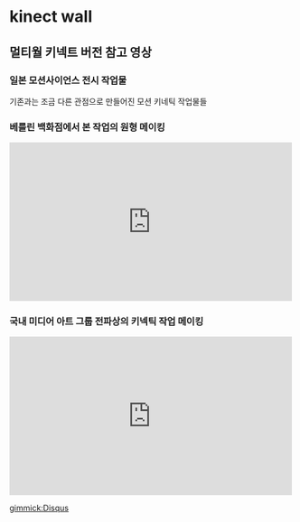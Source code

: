 # kinect wall

## 멀티월 키넥트 버전 참고 영상

### 일본 모션사이언스 전시 작업물

기존과는 조금 다른 관점으로 만들어진 모션 키네틱 작업물들

[](http://www.youtube.com/watch?v=0qsBVYkUnU0)  

[](http://www.youtube.com/watch?v=7F_k0jMiFjQ)  

### 베를린 백화점에서 본 작업의 원형 메이킹
<iframe src="https://player.vimeo.com/video/70897666" width="500" height="281" frameborder="0" webkitallowfullscreen mozallowfullscreen allowfullscreen></iframe>

### 국내 미디어 아트 그룹 전파상의 키넥틱 작업 메이킹
<iframe src="https://player.vimeo.com/video/80195125" width="500" height="281" frameborder="0" webkitallowfullscreen mozallowfullscreen allowfullscreen></iframe>

[gimmick:Disqus](sewonist-github-io)
